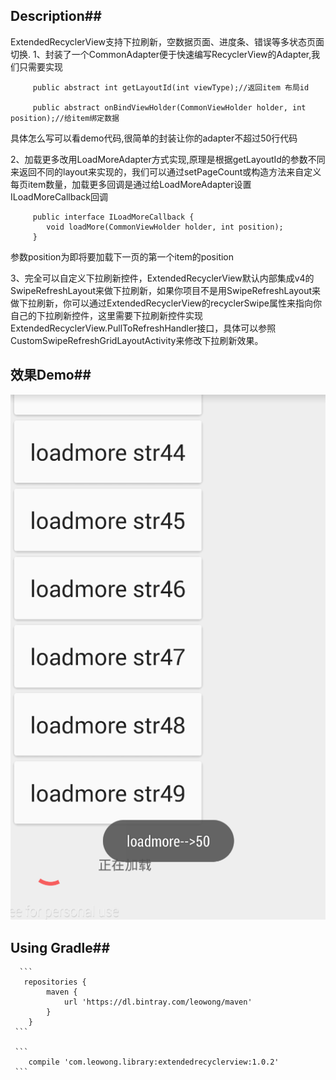 ## Description##
ExtendedRecyclerView支持下拉刷新，空数据页面、进度条、错误等多状态页面切换.
1、封装了一个CommonAdapter便于快速编写RecyclerView的Adapter,我们只需要实现
```
     public abstract int getLayoutId(int viewType);//返回item 布局id
        
     public abstract onBindViewHolder(CommonViewHolder holder, int position);//给item绑定数据
```
具体怎么写可以看demo代码,很简单的封装让你的adapter不超过50行代码

2、加载更多改用LoadMoreAdapter方式实现,原理是根据getLayoutId的参数不同来返回不同的layout来实现的，我们可以通过setPageCount或构造方法来自定义每页item数量，加载更多回调是通过给LoadMoreAdapter设置ILoadMoreCallback回调
```
     public interface ILoadMoreCallback {
        void loadMore(CommonViewHolder holder, int position);
     }
```
参数position为即将要加载下一页的第一个item的position

3、完全可以自定义下拉刷新控件，ExtendedRecyclerView默认内部集成v4的SwipeRefreshLayout来做下拉刷新，如果你项目不是用SwipeRefreshLayout来做下拉刷新，你可以通过ExtendedRecyclerView的recyclerSwipe属性来指向你自己的下拉刷新控件，这里需要下拉刷新控件实现ExtendedRecyclerView.PullToRefreshHandler接口，具体可以参照CustomSwipeRefreshGridLayoutActivity来修改下拉刷新效果。

## 效果Demo##
![image](https://github.com/wanglg/resource/blob/master/20150630112733.png)
## Using Gradle##
      ```
       repositories {
            maven {
                url 'https://dl.bintray.com/leowong/maven'
            }
        }
     ```

     ```
        compile 'com.leowong.library:extendedrecyclerview:1.0.2'
     ```
